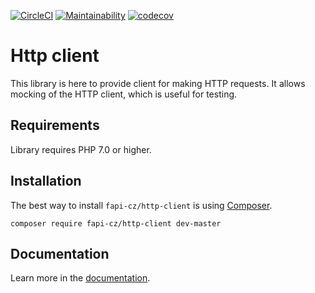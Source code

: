 [![CircleCI](https://circleci.com/gh/fapi-cz/http-client.svg?style=svg)](https://circleci.com/gh/fapi-cz/http-client)
[![Maintainability](https://api.codeclimate.com/v1/badges/b3f418c5e268f28b35b7/maintainability)](https://codeclimate.com/github/fapi-cz/http-client/maintainability)
[![codecov](https://codecov.io/gh/fapi-cz/http-client/branch/master/graph/badge.svg)](https://codecov.io/gh/fapi-cz/http-client)

# Http client
This library is here to provide client for making HTTP requests. 
It allows mocking of the HTTP client, which is useful for testing.

## Requirements
Library requires PHP 7.0 or higher.

## Installation
The best way to install `fapi-cz/http-client` is using [Composer](http://getcomposer.org/).

```
composer require fapi-cz/http-client dev-master
```

## Documentation
Learn more in the [documentation](docs/en/index.md).
